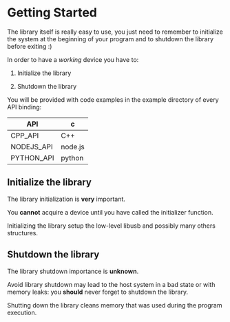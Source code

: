 # Getting Started
The library itself is really easy to use, you just need to remember to initialize the system at the beginning of your program and to shutdown the library before exiting :)

In order to have a *working* device you have to:

1. Initialize the library

1. Shutdown the library

You will be provided with code examples in the example directory of every API
binding:

| API        	| c       	|
|------------	|---------	|
| CPP_API    	| C++     	|
| NODEJS_API 	| node.js 	|
| PYTHON_API 	| python  	|


## Initialize the library
The library initialization is __very__ important.

You __cannot__ acquire a device until you have called the initializer function.

Initializing the library setup the low-level libusb and possibly many others structures.


## Shutdown the library
The library shutdown importance is __unknown__.

Avoid library shutdown may lead to the host system in a bad state or with memory leaks: you __should__ never forget to shutdown the library.

Shutting down the library cleans memory that was used during the program execution.
